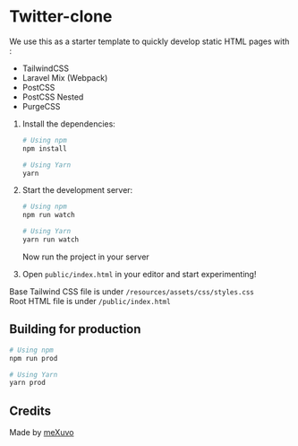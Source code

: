 # Twitter-clone

We use this as a starter template to quickly develop static HTML pages with :

- TailwindCSS
- Laravel Mix (Webpack)
- PostCSS
- PostCSS Nested
- PurgeCSS

1. Install the dependencies:

   ```bash
   # Using npm
   npm install

   # Using Yarn
   yarn
   ```

2. Start the development server:

   ```bash
   # Using npm
   npm run watch

   # Using Yarn
   yarn run watch
   ```

   Now run the project in your server

3. Open `public/index.html` in your editor and start experimenting!

Base Tailwind CSS file is under `/resources/assets/css/styles.css`  
Root HTML file is under `/public/index.html`

## Building for production

```bash
# Using npm
npm run prod

# Using Yarn
yarn prod
```

## Credits

Made by [meXuvo](http://mexuvo.com/)
